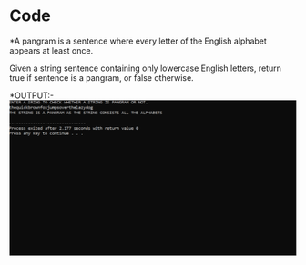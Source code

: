 # Code
*A pangram is a sentence where every letter of the English alphabet appears at least once.

Given a string sentence containing only lowercase English letters, return true if sentence is a pangram, or false otherwise.

*OUTPUT:-
![](Images/Capture.PNG)
